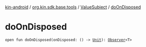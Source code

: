 [kin-android](../../index.md) / [org.kin.sdk.base.tools](../index.md) / [ValueSubject](index.md) / [doOnDisposed](./do-on-disposed.md)

# doOnDisposed

`open fun doOnDisposed(onDisposed: () -> `[`Unit`](https://kotlinlang.org/api/latest/jvm/stdlib/kotlin/-unit/index.html)`): `[`Observer`](../-observer/index.md)`<T>`